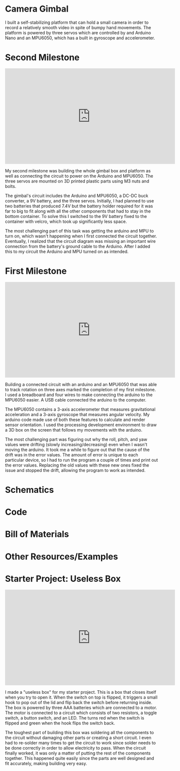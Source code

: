 # Camera Gimbal
I built a self-stabilizing platform that can hold a small camera in order to record a relatively smooth video in spite of bumpy hand movements. The platform is powered by three servos which are controlled by and Arduino Nano and an MPU6050, which has a built in gyroscope and accelerometer. 

<!---
Replace this text with a brief description (2-3 sentences) of your project. This description should draw the reader in and make them interested in what you've built. You can include what the biggest challenges, takeaways, and triumphs from completing the project were. As you complete your portfolio, remember your audience is less familiar than you are with all that your project entails!

| **Engineer** | **School** | **Area of Interest** | **Grade** |
|:--:|:--:|:--:|:--:|
| FirstName LastInitialOnly | School Name | Electrical Engineering | Incoming Senior

**Replace the BlueStamp logo below with an image of yourself and your completed project. Follow the guide [here](https://tomcam.github.io/least-github-pages/adding-images-github-pages-site.html) if you need help.**

![Headstone Image](logo.svg)
-->

<!--- 
# Final Milestone
For your final milestone, explain the outcome of your project. Key details to include are:
- What you've accomplished since your previous milestone
- What your biggest challenges and triumphs were at BSE
- A summary of key topics you learned about
- What you hope to learn in the future after everything you've learned at BSE

**Don't forget to replace the text below with the embedding for your milestone video. Go to Youtube, click Share -> Embed, and copy and paste the code to replace what's below.**

<iframe width="560" height="315" src="https://www.youtube.com/embed/F7M7imOVGug" title="YouTube video player" frameborder="0" allow="accelerometer; autoplay; clipboard-write; encrypted-media; gyroscope; picture-in-picture; web-share" allowfullscreen></iframe>
-->


# Second Milestone

<iframe width="560" height="315" src="https://www.youtube.com/embed/Lx24zPu9MfY" title="YouTube video player" frameborder="0" allow="accelerometer; autoplay; clipboard-write; encrypted-media; gyroscope; picture-in-picture; web-share" allowfullscreen></iframe>

My second milestone was building the whole gimbal box and platform as well as connecting the circuit to power on the Arduino and MPU6050. The three servos are mounted on 3D printed plastic parts using M3 nuts and bolts. 

The gimbal's circuit includes the Arduino and MPU6050, a DC-DC buck converter, a 9V battery, and the three servos. Initially, I had planned to use two batteries that produced 7.4V but the battery holder required for it was far to big to fit along with all the other components that had to stay in the bottom container. To solve this I switched to the 9V battery fixed to the container with velcro, which took up significantly less space. 

The most challenging part of this task was getting the arduino and MPU to turn on, which wasn't happening when I first connected the circuit together. Eventually, I realized that the circuit diagram was missing an important wire connection from the battery's ground cable to the Arduino. After I added this to my circuit the Arduino and MPU turned on as intended. 

<!---
For your second milestone, explain what you've worked on since your previous milestone. You can highlight:
- Technical details of what you've accomplished and how they contribute to the final goal
- What has been surprising about the project so far
- Previous challenges you faced that you overcame
- What needs to be completed before your final milestone 

**Don't forget to replace the text below with the embedding for your milestone video. Go to Youtube, click Share -> Embed, and copy and paste the code to replace what's below.**

<iframe width="560" height="315" src="https://www.youtube.com/embed/y3VAmNlER5Y" title="YouTube video player" frameborder="0" allow="accelerometer; autoplay; clipboard-write; encrypted-media; gyroscope; picture-in-picture; web-share" allowfullscreen></iframe>
-->

# First Milestone
<iframe width="560" height="315" src="https://www.youtube.com/embed/_Uh5yGu1_vs" title="YouTube video player" frameborder="0" allow="accelerometer; autoplay; clipboard-write; encrypted-media; gyroscope; picture-in-picture; web-share" allowfullscreen></iframe>

Building a connected circuit with an arduino and an MPU6050 that was able to track rotation on three axes marked the completion of my first milestone. I used a breadboard and four wires to make connecting the arduino to the MPU6050 easier. A USB cable connected the arduino to the computer. 

The MPU6050 contains a 3-axis accelerometer that measures gravitational acceleration and a 3-axis gyroscope that measures angular velocity. My arduino code made use of both these features to calculate and render sensor orientation. I used the processing development environment to draw a 3D box on the screen that follows my movements with the arduino. 

The most challenging part was figuring out why the roll, pitch, and yaw values were drifting (slowly increasing/decreasing) even when I wasn't moving the arduino. It took me a while to figure out that the cause of the drift was in the error values. The amount of error is unique to each particular device, so I had to run the program a couple of times and print out the error values. Replacing the old values with these new ones fixed the issue and stopped the drift, allowing the program to work as intended. 

# Schematics 
<!---
Here's where you'll put images of your schematics. [Tinkercad](https://www.tinkercad.com/blog/official-guide-to-tinkercad-circuits) and [Fritzing](https://fritzing.org/learning/) are both great resoruces to create professional schematic diagrams, though BSE recommends Tinkercad becuase it can be done easily and for free in the browser. 
-->

# Code
<!---
Here's where you'll put your code. The syntax below places it into a block of code. Follow the guide [here]([url](https://www.markdownguide.org/extended-syntax/)) to learn how to customize it to your project needs. 

```c++
void setup() {
  // put your setup code here, to run once:
  Serial.begin(9600);
  Serial.println("Hello World!");
}

void loop() {
  // put your main code here, to run repeatedly:

}
```
-->

# Bill of Materials
<!---
Here's where you'll list the parts in your project. To add more rows, just copy and paste the example rows below.
Don't forget to place the link of where to buy each component inside the quotation marks in the corresponding row after href =. Follow the guide [here]([url](https://www.markdownguide.org/extended-syntax/)) to learn how to customize this to your project needs. 

| **Part** | **Note** | **Price** | **Link** |
|:--:|:--:|:--:|:--:|
| Item Name | What the item is used for | $Price | <a href="https://www.amazon.com/Arduino-A000066-ARDUINO-UNO-R3/dp/B008GRTSV6/"> Link </a> |
|:--:|:--:|:--:|:--:|
| Item Name | What the item is used for | $Price | <a href="https://www.amazon.com/Arduino-A000066-ARDUINO-UNO-R3/dp/B008GRTSV6/"> Link </a> |
|:--:|:--:|:--:|:--:|
| Item Name | What the item is used for | $Price | <a href="https://www.amazon.com/Arduino-A000066-ARDUINO-UNO-R3/dp/B008GRTSV6/"> Link </a> |
|:--:|:--:|:--:|:--:|
-->

# Other Resources/Examples

<!---
One of the best parts about Github is that you can view how other people set up their own work. Here are some past BSE portfolios that are awesome examples. You can view how they set up their portfolio, and you can view their index.md files to understand how they implemented different portfolio components.
- [Example 1](https://trashytuber.github.io/YimingJiaBlueStamp/)
- [Example 2](https://sviatil0.github.io/Sviatoslav_BSE/)
- [Example 3](https://arneshkumar.github.io/arneshbluestamp/)

To watch the BSE tutorial on how to create a portfolio, click here.
-->

# Starter Project: Useless Box

<iframe width="560" height="315" src="https://www.youtube.com/embed/MDQ9KzBqOQM" title="YouTube video player" frameborder="0" allow="accelerometer; autoplay; clipboard-write; encrypted-media; gyroscope; picture-in-picture; web-share" allowfullscreen></iframe>

I made a "useless box" for my starter project. This is a box that closes itself when you try to open it. When the switch on top is flipped, it triggers a small hook to pop out of the lid and flip back the switch before returning inside. The box is powered by three AAA batteries which are connected to a motor. The motor is connected to a circuit which consists of two resistors, a toggle switch, a button switch, and an LED. The turns red when the switch is flipped and green when the hook flips the switch back. 

The toughest part of building this box was soldering all the components to the circuit without damaging other parts or creating a short circuit. I even had to re-solder many times to get the circuit to work since solder needs to be done correctly in order to allow electricity to pass. When the circuit finally worked, it was only a matter of putting the rest of the components together. This happened quite easily since the parts are well designed and fit accurately, making building very easy.   

